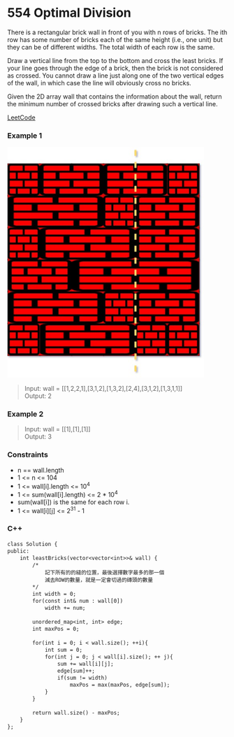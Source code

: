 # 554 Optimal Division

There is a rectangular brick wall in front of you with n rows of bricks. The ith row has some number of bricks each of the same height (i.e., one unit) but they can be of different widths. The total width of each row is the same.

Draw a vertical line from the top to the bottom and cross the least bricks. If your line goes through the edge of a brick, then the brick is not considered as crossed. You cannot draw a line just along one of the two vertical edges of the wall, in which case the line will obviously cross no bricks.

Given the 2D array wall that contains the information about the wall, return the minimum number of crossed bricks after drawing such a vertical line.
 
[LeetCode](https://leetcode.cn/problems/brick-wall/)

### Example 1

<img src="img/554.jpg" width = "450"/>

>Input: wall = [[1,2,2,1],[3,1,2],[1,3,2],[2,4],[3,1,2],[1,3,1,1]]  
Output: 2  

### Example 2

>Input: wall = [[1],[1],[1]]  
Output: 3  

### Constraints

* n == wall.length
* 1 <= n <= 104
* 1 <= wall[i].length <= 10<sup>4</sup>
* 1 <= sum(wall[i].length) <= 2 * 10<sup>4</sup>
* sum(wall[i]) is the same for each row i.
* 1 <= wall[i][j] <= 2<sup>31</sup> - 1

### C++ 

```
class Solution {
public:
    int leastBricks(vector<vector<int>>& wall) {
        /*
            記下所有的的縫的位置，最後選擇數字最多的那一個
            減去ROW的數量，就是一定會切過的磚頭的數量
        */
        int width = 0;
        for(const int& num : wall[0])
            width += num;

        unordered_map<int, int> edge;
        int maxPos = 0;

        for(int i = 0; i < wall.size(); ++i){
            int sum = 0;
            for(int j = 0; j < wall[i].size(); ++ j){
                sum += wall[i][j];
                edge[sum]++;
                if(sum != width)
                    maxPos = max(maxPos, edge[sum]);
            }
        }
        
        return wall.size() - maxPos;
    }
};
```